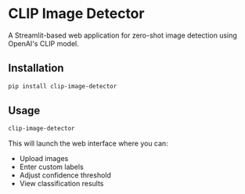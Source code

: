 # CLIP Image Detector

A Streamlit-based web application for zero-shot image detection using OpenAI's CLIP model.

## Installation

```bash
pip install clip-image-detector
```

## Usage

```bash
clip-image-detector
```

This will launch the web interface where you can:
- Upload images
- Enter custom labels
- Adjust confidence threshold
- View classification results